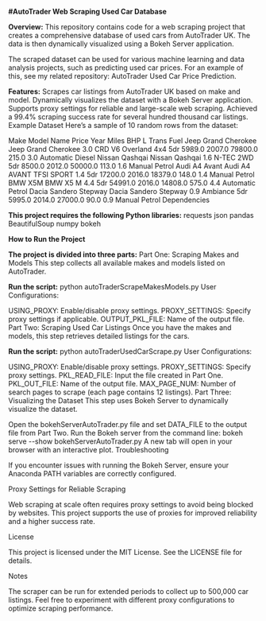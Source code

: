 **#AutoTrader Web Scraping Used Car Database**

**Overview:**
This repository contains code for a web scraping project that creates a comprehensive database of used cars from AutoTrader UK. The data is then dynamically visualized using a Bokeh Server application.

The scraped dataset can be used for various machine learning and data analysis projects, such as predicting used car prices. For an example of this, see my related repository: AutoTrader Used Car Price Prediction.

**Features:**
Scrapes car listings from AutoTrader UK based on make and model.
Dynamically visualizes the dataset with a Bokeh Server application.
Supports proxy settings for reliable and large-scale web scraping.
Achieved a 99.4% scraping success rate for several hundred thousand car listings.
Example Dataset
Here’s a sample of 10 random rows from the dataset:

Make	Model	Name	Price	Year	Miles	BHP	L	Trans	Fuel
Jeep	Grand Cherokee	Jeep Grand Cherokee 3.0 CRD V6 Overland 4x4 5dr	5989.0	2007.0	79800.0	215.0	3.0	Automatic	Diesel
Nissan	Qashqai	Nissan Qashqai 1.6 N-TEC 2WD 5dr	8500.0	2012.0	50000.0	113.0	1.6	Manual	Petrol
Audi	A4 Avant	Audi A4 AVANT TFSI SPORT 1.4 5dr	17200.0	2016.0	18379.0	148.0	1.4	Manual	Petrol
BMW	X5M	BMW X5 M 4.4 5dr	54991.0	2016.0	14808.0	575.0	4.4	Automatic	Petrol
Dacia	Sandero Stepway	Dacia Sandero Stepway 0.9 Ambiance 5dr	5995.0	2014.0	27000.0	90.0	0.9	Manual	Petrol
Dependencies

**This project requires the following Python libraries:**
requests
json
pandas
BeautifulSoup
numpy
bokeh

**How to Run the Project**

**The project is divided into three parts:**
Part One: Scraping Makes and Models
This step collects all available makes and models listed on AutoTrader.

**Run the script:**
python autoTraderScrapeMakesModels.py
User Configurations:

USING_PROXY: Enable/disable proxy settings.
PROXY_SETTINGS: Specify proxy settings if applicable.
OUTPUT_PKL_FILE: Name of the output file.
Part Two: Scraping Used Car Listings
Once you have the makes and models, this step retrieves detailed listings for the cars.

**Run the script:**
python autoTraderUsedCarScrape.py
User Configurations:

USING_PROXY: Enable/disable proxy settings.
PROXY_SETTINGS: Specify proxy settings.
PKL_READ_FILE: Input the file created in Part One.
PKL_OUT_FILE: Name of the output file.
MAX_PAGE_NUM: Number of search pages to scrape (each page contains 12 listings).
Part Three: Visualizing the Dataset
This step uses Bokeh Server to dynamically visualize the dataset.

Open the bokehServerAutoTrader.py file and set DATA_FILE to the output file from Part Two.
Run the Bokeh server from the command line:
bokeh serve --show bokehServerAutoTrader.py
A new tab will open in your browser with an interactive plot.
Troubleshooting

If you encounter issues with running the Bokeh Server, ensure your Anaconda PATH variables are correctly configured.

Proxy Settings for Reliable Scraping

Web scraping at scale often requires proxy settings to avoid being blocked by websites. This project supports the use of proxies for improved reliability and a higher success rate.

License

This project is licensed under the MIT License. See the LICENSE file for details.

Notes

The scraper can be run for extended periods to collect up to 500,000 car listings.
Feel free to experiment with different proxy configurations to optimize scraping performance.
